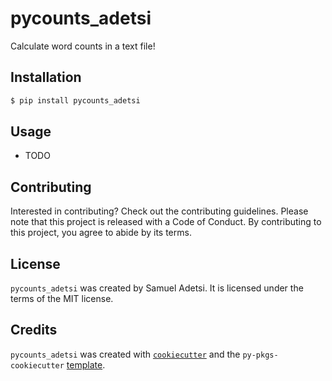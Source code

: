 # pycounts_adetsi

Calculate word counts in a text file!

## Installation

```bash
$ pip install pycounts_adetsi
```

## Usage

- TODO

## Contributing

Interested in contributing? Check out the contributing guidelines. Please note that this project is released with a Code of Conduct. By contributing to this project, you agree to abide by its terms.

## License

`pycounts_adetsi` was created by Samuel Adetsi. It is licensed under the terms of the MIT license.

## Credits

`pycounts_adetsi` was created with [`cookiecutter`](https://cookiecutter.readthedocs.io/en/latest/) and the `py-pkgs-cookiecutter` [template](https://github.com/py-pkgs/py-pkgs-cookiecutter).
